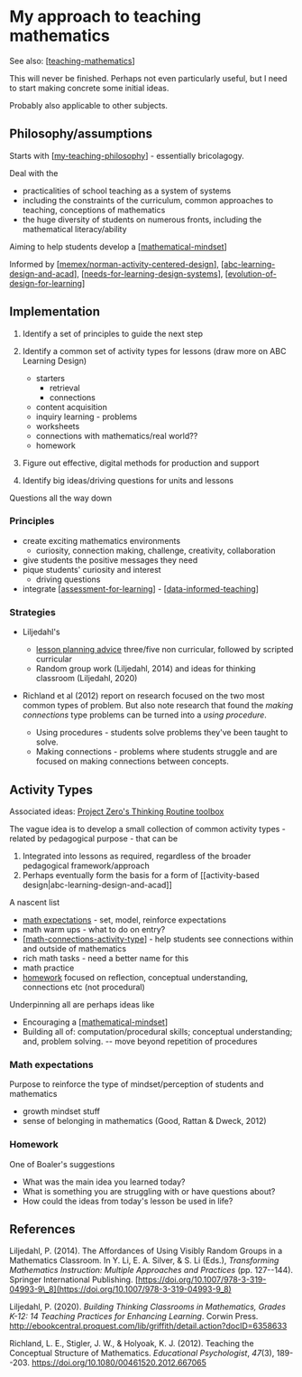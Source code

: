 # My approach to teaching mathematics

See also: [[teaching-mathematics]]

This will never be finished. Perhaps not even particularly useful, but I need to start making concrete some initial ideas.

Probably also applicable to other subjects.

## Philosophy/assumptions

Starts with [[my-teaching-philosophy]] - essentially bricolagogy. 

Deal with the 

- practicalities of school teaching as a system of systems
- including the constraints of the curriculum, common approaches to teaching, conceptions of mathematics
- the huge diversity of students on numerous fronts, including the mathematical literacy/ability

Aiming to help students develop a [[mathematical-mindset]]

Informed by [[memex/norman-activity-centered-design]], [[abc-learning-design-and-acad]], [[needs-for-learning-design-systems]], [[evolution-of-design-for-learning]]

## Implementation

1. Identify a set of principles to guide the next step
2. Identify a common set of activity types for lessons (draw more on ABC Learning Design)

    - starters
        - retrieval
        - connections
    - content acquisition
    - inquiry learning - problems
    - worksheets
    - connections with mathematics/real world??
    - homework

3. Figure out effective, digital methods for production and support
4. Identify big ideas/driving questions for units and lessons

  Questions all the way down

### Principles

- create exciting mathematics environments
    - curiosity, connection making, challenge, creativity, collaboration
- give students the positive messages they need
- pique students' curiosity and interest
  - driving questions 
- integrate [[assessment-for-learning]] - [[data-informed-teaching]]

### Strategies

- Liljedahl's 

  - [lesson planning advice](explicit-versus-inquiry.md#a-different-approach-non-curricular-scripted-curricular-as-is-curricular) three/five non curricular, followed by scripted curricular
  - Random group work (Liljedahl, 2014) and ideas for thinking classroom (Liljedahl, 2020)

- Richland et al (2012) report on research focused on the two most common types of problem. But also note research that found the _making connections_ type problems can be turned into a _using procedure_.

  - Using procedures - students solve problems they've been taught to solve.
  - Making connections - problems where students struggle and are focused on making connections between concepts.


## Activity Types

Associated ideas: [Project Zero's Thinking Routine toolbox](https://pz.harvard.edu/thinking-routines)

The vague idea is to develop a small collection of common activity types - related by pedagogical purpose - that can be

1. Integrated into lessons as required, regardless of the broader pedagogical framework/approach
2. Perhaps eventually form the basis for a form of [[activity-based design|abc-learning-design-and-acad]]

A nascent list

- [math expectations](#math-expectations) - set, model, reinforce expectations
- math warm ups - what to do on entry?
- [[math-connections-activity-type]] - help students see connections within and outside of mathematics
- rich math tasks - need a better name for this
- math practice
- [homework](#homework) focused on reflection, conceptual understanding, connections etc (not procedural)

Underpinning all are perhaps ideas like

- Encouraging a [[mathematical-mindset]]
- Building all of: computation/procedural skills; conceptual understanding; and, problem solving. -- move beyond repetition of procedures

### Math expectations

Purpose to reinforce the type of mindset/perception of students and mathematics

- growth mindset stuff
- sense of belonging in mathematics (Good, Rattan & Dweck, 2012)

### Homework

One of Boaler's suggestions

- What was the main idea you learned today?
- What is something you are struggling with or have questions about?
- How could the ideas from today's lesson be used in life?

## References

Liljedahl, P. (2014). The Affordances of Using Visibly Random Groups in a Mathematics Classroom. In Y. Li, E. A. Silver, & S. Li (Eds.), *Transforming Mathematics Instruction: Multiple Approaches and Practices* (pp. 127--144). Springer International Publishing. [https://doi.org/10.1007/978-3-319-04993-9\_8](https://doi.org/10.1007/978-3-319-04993-9_8)

Liljedahl, P. (2020). *Building Thinking Classrooms in Mathematics, Grades K-12: 14 Teaching Practices for Enhancing Learning*. Corwin Press. <http://ebookcentral.proquest.com/lib/griffith/detail.action?docID=6358633>

Richland, L. E., Stigler, J. W., & Holyoak, K. J. (2012). Teaching the Conceptual Structure of Mathematics. *Educational Psychologist*, *47*(3), 189--203. <https://doi.org/10.1080/00461520.2012.667065>

[//begin]: # "Autogenerated link references for markdown compatibility"
[teaching-mathematics]: teaching-mathematics "Teaching Mathematics"
[my-teaching-philosophy]: ..%2Fmy-teaching-philosophy "My Teaching Philosophy"
[mathematical-mindset]: mathematical-mindset "Mathematical Mindset"
[memex/norman-activity-centered-design]: ..%2F..%2F..%2F..%2Fnorman-activity-centered-design "Don Norman on Activity-Centered Design"
[abc-learning-design-and-acad]: ..%2F..%2FDesign%2Fabc-learning-design-and-acad "ABC Learning Design and ACAD"
[needs-for-learning-design-systems]: ..%2F..%2F..%2Fshare%2Fblog%2Fneeds-for-learning-design-systems "Needs for Learning Design Systems"
[evolution-of-design-for-learning]: ..%2F..%2FDesign%2Fevolution-of-design-for-learning "Evolution of design for learning"
[assessment-for-learning]: ..%2FAssessment%2Fassessment-for-learning "assessment-for-learning"
[data-informed-teaching]: ..%2Fdata-informed-teaching "data-informed-teaching"
[math-connections-activity-type]: activity-types%2Fmath-connections-activity-type "Mathematical Connections Activity Type"
[//end]: # "Autogenerated link references"